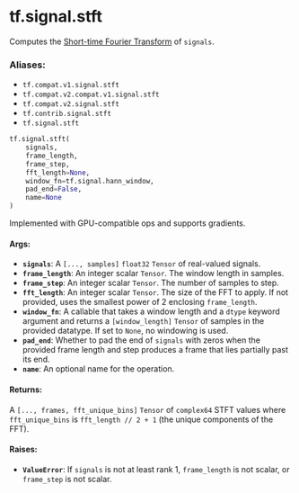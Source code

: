 <div itemscope itemtype="http://developers.google.com/ReferenceObject">
<meta itemprop="name" content="tf.signal.stft" />
<meta itemprop="path" content="Stable" />
</div>

# tf.signal.stft

Computes the [Short-time Fourier Transform][stft] of `signals`.

### Aliases:

* `tf.compat.v1.signal.stft`
* `tf.compat.v2.compat.v1.signal.stft`
* `tf.compat.v2.signal.stft`
* `tf.contrib.signal.stft`
* `tf.signal.stft`

``` python
tf.signal.stft(
    signals,
    frame_length,
    frame_step,
    fft_length=None,
    window_fn=tf.signal.hann_window,
    pad_end=False,
    name=None
)
```

<!-- Placeholder for "Used in" -->

Implemented with GPU-compatible ops and supports gradients.

#### Args:


* <b>`signals`</b>: A `[..., samples]` `float32` `Tensor` of real-valued signals.
* <b>`frame_length`</b>: An integer scalar `Tensor`. The window length in samples.
* <b>`frame_step`</b>: An integer scalar `Tensor`. The number of samples to step.
* <b>`fft_length`</b>: An integer scalar `Tensor`. The size of the FFT to apply.
  If not provided, uses the smallest power of 2 enclosing `frame_length`.
* <b>`window_fn`</b>: A callable that takes a window length and a `dtype` keyword
  argument and returns a `[window_length]` `Tensor` of samples in the
  provided datatype. If set to `None`, no windowing is used.
* <b>`pad_end`</b>: Whether to pad the end of `signals` with zeros when the provided
  frame length and step produces a frame that lies partially past its end.
* <b>`name`</b>: An optional name for the operation.


#### Returns:

A `[..., frames, fft_unique_bins]` `Tensor` of `complex64` STFT values where
`fft_unique_bins` is `fft_length // 2 + 1` (the unique components of the
FFT).



#### Raises:


* <b>`ValueError`</b>: If `signals` is not at least rank 1, `frame_length` is
  not scalar, or `frame_step` is not scalar.

[stft]: https://en.wikipedia.org/wiki/Short-time_Fourier_transform